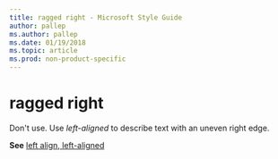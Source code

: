 ```yaml
---
title: ragged right - Microsoft Style Guide
author: pallep
ms.author: pallep
ms.date: 01/19/2018
ms.topic: article
ms.prod: non-product-specific
---
```


# ragged right

Don't use. Use *left-aligned* to describe text with an uneven right edge. 

**See** [left align, left-aligned](/style-guide/a-z-word-list-term-collections/l/left-align-left-aligned)
